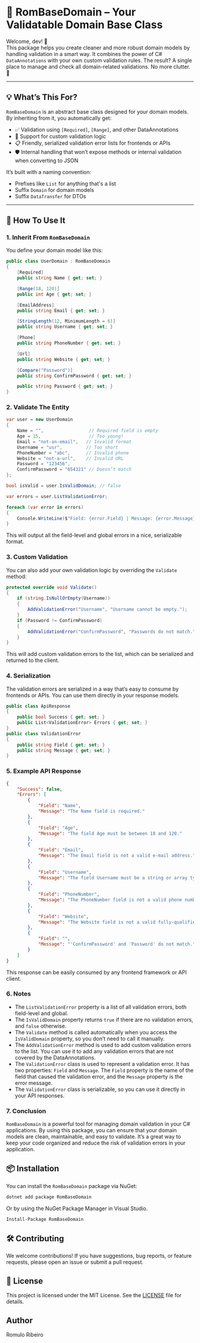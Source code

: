 ﻿# 🧠 RomBaseDomain – Your Validatable Domain Base Class

Welcome, dev! 👋  
This package helps you create cleaner and more robust domain models by handling validation in a smart way. It combines the power of C# `DataAnnotations` with your own custom validation rules. The result? A single place to manage and check all domain-related validations. No more clutter. 🚀

---

## 💡 What’s This For?

`RomBaseDomain` is an abstract base class designed for your domain models. By inheriting from it, you automatically get:

- ✅ Validation using `[Required]`, `[Range]`, and other DataAnnotations
- 🧠 Support for custom validation logic
- 📋 Friendly, serialized validation error lists for frontends or APIs
- 🛡️ Internal handling that won’t expose methods or internal validation when converting to JSON

It’s built with a naming convention:  
- Prefixes like `List` for anything that's a list  
- Suffix `Domain` for domain models  
- Suffix `DataTransfer` for DTOs  

---

## 🚀 How To Use It

### 1. Inherit From `RomBaseDomain`

You define your domain model like this:

```csharp
public class UserDomain : RomBaseDomain
{
    [Required]
    public string Name { get; set; }

    [Range(18, 120)]
    public int Age { get; set; }

    [EmailAddress]
    public string Email { get; set; }

    [StringLength(12, MinimumLength = 6)]
    public string Username { get; set; }

    [Phone]
    public string PhoneNumber { get; set; }

    [Url]
    public string Website { get; set; }

    [Compare("Password")]
    public string ConfirmPassword { get; set; }

    public string Password { get; set; }
}
```

### 2. Validate The Entity

```csharp
var user = new UserDomain
{
    Name = "",                 // Required field is empty
    Age = 15,                  // Too young!
    Email = "not-an-email",   // Invalid format
    Username = "usr",         // Too short
    PhoneNumber = "abc",      // Invalid phone
    Website = "not-a-url",    // Invalid URL
    Password = "123456",
    ConfirmPassword = "654321" // Doesn’t match
};

bool isValid = user.IsValidDomain; // false

var errors = user.ListValidationError;

foreach (var error in errors)
{
    Console.WriteLine($"Field: {error.Field} | Message: {error.Message}");
}
```

This will output all the field-level and global errors in a nice, serializable format.

### 3. Custom Validation
You can also add your own validation logic by overriding the `Validate` method:
```csharp
protected override void Validate()
{
    if (string.IsNullOrEmpty(Username))
    {
        AddValidationError("Username", "Username cannot be empty.");
    }
    if (Password != ConfirmPassword)
    {
        AddValidationError("ConfirmPassword", "Passwords do not match.");
    }
}
```
This will add custom validation errors to the list, which can be serialized and returned to the client.
### 4. Serialization
The validation errors are serialized in a way that’s easy to consume by frontends or APIs. You can use them directly in your response models.
```csharp
public class ApiResponse
{
    public bool Success { get; set; }
    public List<ValidationError> Errors { get; set; }
}
public class ValidationError
{
    public string Field { get; set; }
    public string Message { get; set; }
}
```
### 5. Example API Response
```json
{
    "Success": false,
    "Errors": [
        {
            "Field": "Name",
            "Message": "The Name field is required."
        },
        {
            "Field": "Age",
            "Message": "The field Age must be between 18 and 120."
        },
        {
            "Field": "Email",
            "Message": "The Email field is not a valid e-mail address."
        },
        {
            "Field": "Username",
            "Message": "The field Username must be a string or array type with a minimum length of '6'."
        },
        {
            "Field": "PhoneNumber",
            "Message": "The PhoneNumber field is not a valid phone number."
        },
        {
            "Field": "Website",
            "Message": "The Website field is not a valid fully-qualified http, https, or ftp URL."
        },
        {
            "Field": "",
            "Message": "'ConfirmPassword' and 'Password' do not match."
        }
    ]
}
```

This response can be easily consumed by any frontend framework or API client.
### 6. Notes
- The `ListValidationError` property is a list of all validation errors, both field-level and global.
- The `IsValidDomain` property returns `true` if there are no validation errors, and `false` otherwise.
- The `Validate` method is called automatically when you access the `IsValidDomain` property, so you don’t need to call it manually.
- The `AddValidationError` method is used to add custom validation errors to the list. You can use it to add any validation errors that are not covered by the DataAnnotations.
- The `ValidationError` class is used to represent a validation error. It has two properties: `Field` and `Message`. The `Field` property is the name of the field that caused the validation error, and the `Message` property is the error message.
- The `ValidationError` class is serializable, so you can use it directly in your API responses.

### 7. Conclusion
`RomBaseDomain` is a powerful tool for managing domain validation in your C# applications. By using this package, you can ensure that your domain models are clean, maintainable, and easy to validate. It’s a great way to keep your code organized and reduce the risk of validation errors in your application.

## 📦 Installation
You can install the `RomBaseDomain` package via NuGet:
```bash
dotnet add package RomBaseDomain
```
Or by using the NuGet Package Manager in Visual Studio.
```bash
Install-Package RomBaseDomain
```

## 🛠️ Contributing
We welcome contributions! If you have suggestions, bug reports, or feature requests, please open an issue or submit a pull request.

## 📄 License
This project is licensed under the MIT License. See the [LICENSE](LICENSE) file for details.

## Author
Romulo Ribeiro
    

